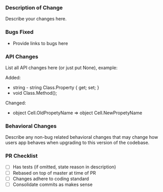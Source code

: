 ### Description of Change ###

Describe your changes here.

### Bugs Fixed ###

- Provide links to bugs here

### API Changes ###

List all API changes here (or just put None), example:

Added: 
 
- string - string Class.Property { get; set; } 
- void Class.Method();

Changed:

 - object Cell.OldPropetyName => object Cell.NewPropetyName

### Behavioral Changes ###

Describe any non-bug related behavioral changes that may change how users app behaves when upgrading to this version of the codebase.

### PR Checklist ###

- [ ] Has tests (if omitted, state reason in description)
- [ ] Rebased on top of master at time of PR
- [ ] Changes adhere to coding standard
- [ ] Consolidate commits as makes sense
